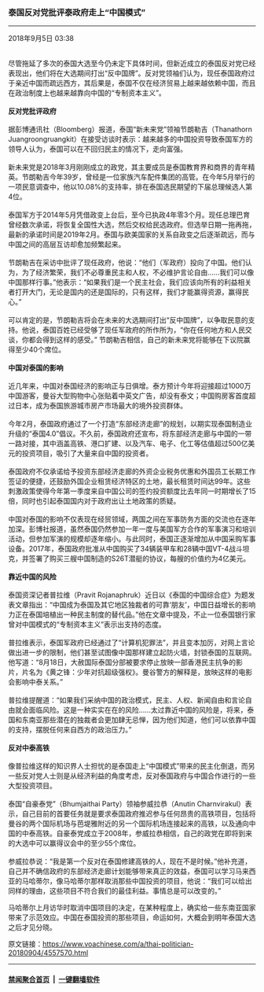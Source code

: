 ### 泰国反对党批评泰政府走上“中国模式”
------------------------

<div class="published">
 <span class="date" title="中国时间">
  <time datetime="2018-09-05T03:38:28+08:00">
   2018年9月5日 03:38
  </time>
 </span>
</div>
<br/>
<div class="wsw">
 <p>
  尽管拖延了多次的泰国大选至今仍未定下具体时间，但新近成立的泰国反对党已经表现出，他们将在大选期间打出“反中国牌”。反对党领袖们认为，现任泰国政府过于亲近中国而疏远西方，其后果是，泰国不仅在经济贸易上越来越依赖中国，而且在政治制度上也越来越靠向中国的“专制资本主义”。
  <br/>
  <br/>
  <strong>
   反对党批评政府
  </strong>
  <br/>
  <br/>
  据彭博通讯社（Bloomberg）报道，泰国“新未来党”领袖节朗勒吉（Thanathorn Juangroongruangkit）在接受访谈时表示：越来越多的中国投资导致泰国军方的领导人认为，泰国可以在不回归民主的情况下，走向富强。
  <br/>
  <br/>
  新未来党是2018年3月刚刚成立的政党，其主要成员是泰国教育界和商界的青年精英。节朗勒吉今年39岁，曾经是一位家族汽车配件集团的高管。在今年5月举行的一项民意调查中，他以10.08%的支持率，排在泰国选民期望的下届总理候选人第4位。
  <br/>
  <br/>
  泰国军方于2014年5月凭借政变上台后，至今已执政4年零3个月。现任总理巴育曾经数次承诺，将恢复全国性大选，然后交权给民选政府。但选举日期一拖再拖，最新的承诺时间是2019年2月。泰国与欧美国家的关系自政变之后逐渐疏远，而与中国之间的高层互访却愈加频繁起来。
  <br/>
  <br/>
  节朗勒吉在采访中批评了现任政府，他说：“他们（军政府）投向了中国。他们认为，为了经济繁荣，我们不必尊重民主和人权，不必维护言论自由……我们可以像中国那样行事。”他表示：“如果我们是一个民主社会，我们应该向所有的利益相关者打开大门，无论是国内的还是国际的，只有这样，我们才能赢得资源，赢得民心。”
  <br/>
  <br/>
  可以肯定的是，节朗勒吉将会在未来的大选期间打出“反中国牌”，以争取民意的支持。他说，泰国百姓已经受够了现任军政府的所作所为，“你在任何地方和人民交谈，你都会得到这样的感受。” 节朗勒吉相信，自己的新未来党将能够在下议院赢得至少40个席位。
  <br/>
  <br/>
  <strong>
   中国对泰国的影响
  </strong>
  <br/>
  <br/>
  近几年来，中国对泰国经济的影响正与日俱增。泰方预计今年将迎接超过1000万中国游客，曼谷大型购物中心张贴着中英文广告，却没有泰文；中国购房客首度超过日本，成为泰国旅游城市房产市场最大的境外投资群体。
  <br/>
  <br/>
  今年2月，泰国政府通过了一个打造“东部经济走廊”的规划，以期实现泰国制造业升级的“泰国4.0”倡议。不久前，泰国政府还宣布，将东部经济走廊与中国的一带一路对接，其中涵盖高铁、港口扩建、以及汽车、电子、化工等估值超过500亿美元的投资项目，吸引了大量来自中国的投资者。
  <br/>
  <br/>
  泰国政府不仅承诺给予投资东部经济走廊的外资企业税务优惠和外国员工长期工作签证的便捷，还鼓励外国企业租赁经济特区的土地，最长租赁时间达99年。这些刺激政策使得今年第一季度来自中国公司的签约投资额度比去年同一时期增长了15倍，同时也引起泰国国内对于政府出让土地政策的质疑。
  <br/>
  <br/>
  中国对泰国的影响不仅表现在经贸领域，两国之间在军事防务方面的交流也在逐年加深。彭博社报道，虽然泰国仍然参加一年一度与美国军方合作的军事演习和培训活动，但参加军演的规模却逐年缩小。与此同时，泰国正逐渐增加从中国采购军事设备。2017年，泰国政府批准从中国购买了34辆装甲车和28辆中国VT-4战斗坦克，并签署了购买三艘中国制造的S26T潜艇的协议，每艘的价值约为4亿美元。
  <br/>
  <br/>
  <strong>
   靠近中国的风险
  </strong>
  <br/>
  <br/>
  泰国资深记者普拉维（Pravit Rojanaphruk）近日以《泰国的中国综合症》为题发表文章指出：“中国成为泰国及其它地区独裁者的可靠‘朋友’，中国日益增长的影响力正在泰国培植出一种民主制度的替代品。”他在文章中提及，不止一位泰国银行家曾对中国模式的“专制资本主义”表示出支持的态度。
  <br/>
  <br/>
  普拉维表示，泰国军政府已经通过了“计算机犯罪法”，并且变本加厉，对网上言论做出进一步的限制，他们甚至试图像中国那样建立起防火墙，封锁泰国的互联网。他写道：“8月18日，大赦国际泰国分部被要求停止放映一部香港民主抗争的影片，片名为《黄之锋：少年对抗超级强权》。曼谷警方的解释是，放映这样的电影会影响中泰关系。”
  <br/>
  <br/>
  普拉维提醒道：“如果我们采纳中国的政治模式，民主、人权、新闻自由和言论自由就会面临风险。这是一种实实在在的风险……太过靠近中国的风险是，将来，泰国和东南亚那些潜在的独裁者会更加肆无忌惮，因为他们知道，他们可以依靠中国的支持，摆脱任何来自西方的政治压力。”
  <br/>
  <br/>
  <strong>
   反对中泰高铁
  </strong>
  <br/>
  <br/>
  像普拉维这样的知识界人士担忧的是泰国走上“中国模式”带来的民主化倒退，而另一些反对党人士则是从经济利益的角度考虑，反对泰国政府与中国合作进行的一些大型投资项目。
  <br/>
  <br/>
  泰国“自豪泰党”（Bhumjaithai Party）领袖参威拉恭（Anutin Charnvirakul）表示，自己目前的首要任务就是要求泰国政府推迟参与任何昂贵的高铁项目，包括将曼谷的两个国际机场与芭堤雅附近的另一个国际机场连接起来的高铁，以及通向中国的中泰高铁。自豪泰党成立于2008年，参威拉恭相信，自己的政党在即将到来的大选中可以赢得议会中的至少55个席位。
  <br/>
  <br/>
  参威拉恭说：“我是第一个反对在泰国修建高铁的人，现在不是时候。”他补充道，自己并不确信政府的东部经济走廊计划能够带来真正的效益，泰国可以学习马来西亚的马哈蒂尔，像马哈蒂尔那样取消那些中国投资的项目，他说：“我们可以给出同样的理由，这些项目不符合我们的最佳利益。事情总是可以改变的。”
 </p>
 <p>
  马哈蒂尔上月访华时取消中国项目的决定，在某种程度上，确实给一些东南亚国家带来了示范效应。中国在泰国投资的那些项目，命运如何，大概会到明年泰国大选之后才见分晓。
 </p>
 <p>
 </p>
</div>

原文链接：https://www.voachinese.com/a/thai-politician-20180904/4557570.html


------------------------
#### [禁闻聚合首页](https://github.com/gfw-breaker/banned-news/blob/master/README.md) &nbsp;|&nbsp;  [一键翻墙软件](https://github.com/gfw-breaker/nogfw/blob/master/README.md)